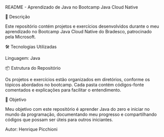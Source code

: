 README - Aprendizado de Java no Bootcamp Java Cloud Native

📌 Descrição

Este repositório contém projetos e exercícios desenvolvidos durante o meu aprendizado no Bootcamp Java Cloud Native do Bradesco, patrocinado pela Microsoft. 

🛠️ Tecnologias Utilizadas

Linguagem: Java

📦 Estrutura do Repositório

Os projetos e exercícios estão organizados em diretórios, conforme os tópicos abordados no bootcamp. Cada pasta contém códigos-fonte comentados e explicações para facilitar o entendimento.

📌 Objetivo

Meu objetivo com este repositório é aprender Java do zero e iniciar no mundo da programação, documentando meu progresso e compartilhando códigos que possam ser úteis para outros iniciantes.

Autor: Henrique Picchioni

